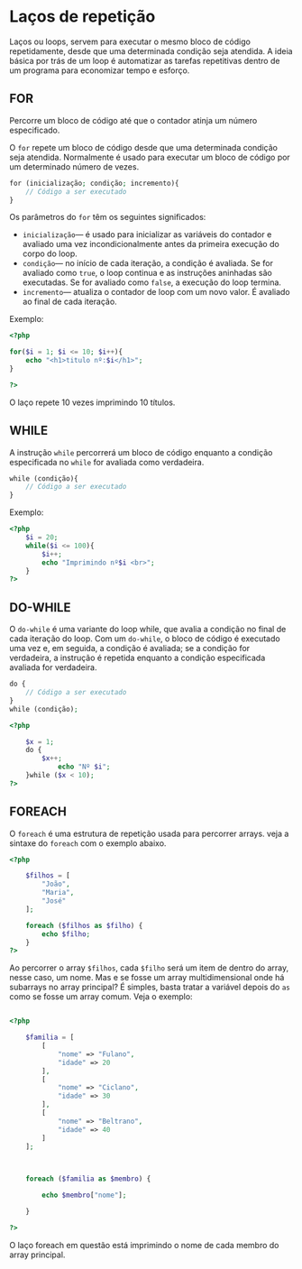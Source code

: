 # Laços de repetição
Laços ou loops, servem para executar o mesmo bloco de código repetidamente, desde que uma determinada condição seja atendida. A ideia básica por trás de um loop é automatizar as tarefas repetitivas dentro de um programa para economizar tempo e esforço.

## FOR

Percorre um bloco de código até que o contador atinja um número especificado.

O `for` repete um bloco de código desde que uma determinada condição seja atendida. Normalmente é usado para executar um bloco de código por um determinado número de vezes.

```php
for (inicialização; condição; incremento){  
    // Código a ser executado  
}
```
Os parâmetros do `for` têm os seguintes significados:

- `inicialização`— é usado para inicializar as variáveis ​​do contador e avaliado uma vez incondicionalmente antes da primeira execução do corpo do loop.
- `condição`— no início de cada iteração, a condição é avaliada. Se for avaliado como `true`, o loop continua e as instruções aninhadas são executadas. Se for avaliado como `false`, a execução do loop termina.
- `incremento`— atualiza o contador de loop com um novo valor. É avaliado ao final de cada iteração.

Exemplo:

```php
<?php

for($i = 1; $i <= 10; $i++){
	echo "<h1>titulo nº:$i</h1>";
}

?>
```

O laço repete 10 vezes imprimindo 10 títulos.

## WHILE

A  instrução `while` percorrerá um bloco de código enquanto a condição especificada no `while` for avaliada como verdadeira.
```php
while (condição){  
    // Código a ser executado  
}
```

Exemplo:

```php
<?php 
	$i = 20;
	while($i <= 100){
		$i++; 
		echo "Imprimindo nº$i <br>";
	} 
?>
```

## DO-WHILE

O `do-while` é uma variante do loop while, que avalia a condição no final de cada iteração do loop. Com um `do-while`, o bloco de código é executado uma vez e, em seguida, a condição é avaliada; se a condição for verdadeira, a instrução é repetida enquanto a condição especificada avaliada for verdadeira.

```php
do {  
    // Código a ser executado  
}  
while (condição);
```


```php
<?php

	$x = 1;
	do {  
		$x++;
			echo "Nº $i";
	}while ($x < 10);
?>
```

## FOREACH

O ```foreach``` é uma estrutura de repetição usada para percorrer arrays. veja a sintaxe do ```foreach``` com o exemplo abaixo.

```php
<?php

    $filhos = [
        "João",
        "Maria",
        "José"
    ];

    foreach ($filhos as $filho) {
        echo $filho;
    }
?>
```

Ao percorrer o array `$filhos`, cada `$filho` será um item de dentro do array, nesse caso, um nome. Mas e se fosse um array multidimensional onde há subarrays no array principal? É simples, basta tratar a variável depois do `as` como se fosse um array comum. Veja o exemplo:

```php

<?php

    $familia = [
        [
            "nome" => "Fulano",
            "idade" => 20
        ],
        [
            "nome" => "Ciclano",
            "idade" => 30
        ],
        [
            "nome" => "Beltrano",
            "idade" => 40
        ]
    ];

  

    foreach ($familia as $membro) {

        echo $membro["nome"];

    }

?>
```

O laço foreach em questão está imprimindo o nome de cada membro do array principal.



